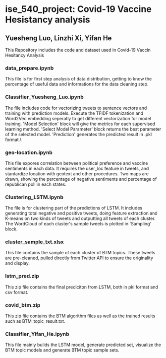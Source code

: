 # ise_540_project: Covid-19 Vaccine Hesistancy analysis
## Yuesheng Luo, Linzhi Xi, Yifan He
This Repository includes the code and dataset used in Covid-19 Vaccin Hesitancy Analysis
### data_prepare.ipynb 
This file is for first step analysis of data distribution, getting to know the percentage of useful data and informations for the data cleaning step. 

### Classifier_Yuesheng_Luo.ipynb
The file includes code for vectorizing tweets to sentence vectors and training with prediction models. 
Execute the TFIDF tokenization and Word2Vec embedding seperatly to get different vectorization for model training. 'Model Selection' block will give the metrics for each supervised learning method. 'Select Model Parameter' block returns the best parameter of the selected model. 'Prediction' generates the predicted result in .pkl format.\

### geo-location.ipynb
This file expores correlation between political preference and vaccine sentiments in each data.
It requires the user_loc feature in tweets, and stantardize location with geotext and other procedures. Two maps are drawn, showing the percentage of negative sentiments and percentage of republican poll in each states.

### Clustering_LSTM.ipynb
The file is for clustering part of the predictions of LSTM.
It includes generating total negative and positive tweets, doing feature extraction and K-means on two kinds of tweets and outputting all tweets of each cluster.
The WordCloud of each cluster's sample tweets is plotted in 'Sampling' block.

### cluster_sample_txt.xlsx
This file contains the sample of each cluster of BTM topics. These tweets are pre-cleaned, pulled directly from Twitter API to ensure the originality and display.

### lstm_pred.zip
This zip file contains the final prediciton from LSTM, both in pkl format and csv format. 

### covid_btm.zip
This zip file contains the BTM algorithm files as well as the trained results such as BTM_topic_result.txt.

### Classifier_Yifan_He.ipynb
This file mainly builds the LSTM model, generate predicted set, visualize the BTM topic models and generate BTM topic sample sets.
